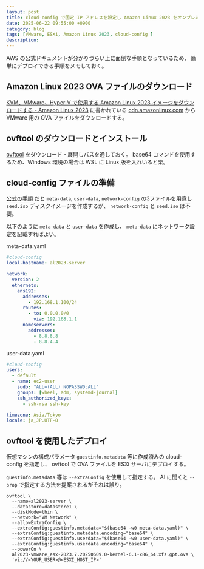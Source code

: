 ```yaml
---
layout: post
title: cloud-config で固定 IP アドレスを設定し Amazon Linux 2023 をオンプレミスの VMware ESXi サーバ上にデプロイする
date: 2025-06-22 09:55:00 +0900
category: blog
tags: [VMware, ESXi, Amazon Linux 2023, cloud-config ]
description:
---
```


AWS の公式ドキュメントが分かりづらい上に面倒な手順となっているため、
簡単にデプロイできる手順をメモしておく。

## Amazon Linux 2023 OVA ファイルのダウンロード

[KVM、VMware、Hyper-V で使用する Amazon Linux 2023 イメージをダウンロードする - Amazon Linux 2023](https://docs.aws.amazon.com/ja_jp/linux/al2023/ug/outside-ec2-download.html)
に書かれている
[cdn.amazonlinux.com](https://cdn.amazonlinux.com/al2023/os-images/latest/)
から VMware 用の OVA ファイルをダウンロードする。

## ovftool のダウンロードとインストール

[ovftool](https://developer.broadcom.com/tools/open-virtualization-format-ovf-tool/latest)
をダウンロード・展開しパスを通しておく。
base64 コマンドを使用するため、Windows 環境の場合は WSL に Linux 版を入れいると楽。

## cloud-config ファイルの準備

[公式の手順](https://docs.aws.amazon.com/ja_jp/linux/al2023/ug/seed-iso.html)
だと `meta-data`, `user-data`, `network-config` の3ファイルを用意し
`seed.iso` ディスクイメージを作成するが、
`network-config` と `seed.iso` は不要。

以下のように `meta-data` と `user-data` を作成し、
`meta-data` にネットワーク設定を記載すればよい。

meta-data.yaml
```yaml
#cloud-config
local-hostname: al2023-server

network:
  version: 2
  ethernets:
    ens192:
      addresses:
        - 192.168.1.100/24
      routes:
        - to: 0.0.0.0/0
          via: 192.168.1.1
      nameservers:
        addresses:
          - 8.8.8.8
          - 8.8.4.4
```

user-data.yaml
```yaml
#cloud-config
users:
  - default
  - name: ec2-user
    sudo: "ALL=(ALL) NOPASSWD:ALL"
    groups: [wheel, adm, systemd-journal]
    ssh_authorized_keys:
      - ssh-rsa ssh-key

timezone: Asia/Tokyo
locale: ja_JP.UTF-8
```

## ovftool を使用したデプロイ

仮想マシンの構成パラメータ `guestinfo.metadata` 等に作成済みの cloud-config を指定し、
ovftool で OVA ファイルを ESXi サーバにデプロイする。

`guestinfo.metadata` 等は `--extraConfig` を使用して指定する。
AI に聞くと `--prop` で指定する方法を提案されるがそれは誤り。

```
ovftool \
  --name=al2023-server \
  --datastore=datastore1 \
  --diskMode=thin \
  --network="VM Network" \
  --allowExtraConfig \
  --extraConfig:guestinfo.metadata="$(base64 -w0 meta-data.yaml)" \
  --extraConfig:guestinfo.metadata.encoding="base64" \
  --extraConfig:guestinfo.userdata="$(base64 -w0 user-data.yaml)" \
  --extraConfig:guestinfo.userdata.encoding="base64" \
  --powerOn \
  al2023-vmware_esx-2023.7.20250609.0-kernel-6.1-x86_64.xfs.gpt.ova \
  'vi://<YOUR_USER>@<ESXI_HOST_IP>'
```
